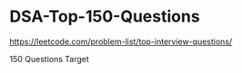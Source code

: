# DSA-Top-150-Questions
https://leetcode.com/problem-list/top-interview-questions/

150 Questions Target

